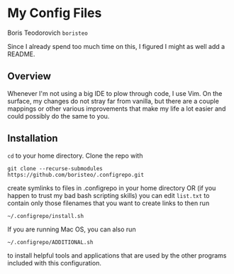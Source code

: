 My Config Files
===
Boris Teodorovich `boristeo`

Since I already spend too much time on this, I figured I might as well add a README.

## Overview
Whenever I'm not using a big IDE to plow through code, I use Vim. On the
surface, my changes do not stray far from vanilla, but there are a couple
mappings or other various improvements that make my life a lot easier and could
possibly do the same to you.

## Installation
`cd` to your home directory. Clone the repo with
```
git clone --recurse-submodules https://github.com/boristeo/.configrepo.git
```
create symlinks to files in .configrepo in your home directory OR (if you happen
to trust my bad bash scripting skills) you can edit `list.txt` to contain only
those filenames that you want to create links to then run
```
~/.configrepo/install.sh
```
If you are running Mac OS, you can also run
```
~/.configrepo/ADDITIONAL.sh
```
to install helpful tools and applications that are used by the other programs
included with this configuration.
